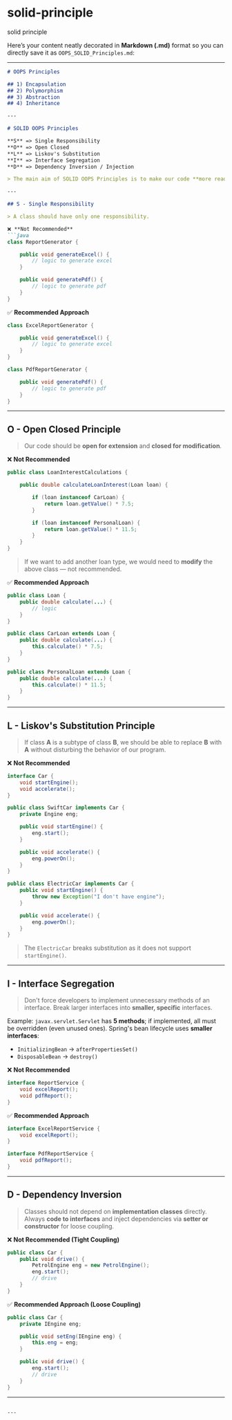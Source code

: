# solid-principle
solid principle 

Here’s your content neatly decorated in **Markdown (.md)** format so you can directly save it as `OOPS_SOLID_Principles.md`:

---

````markdown
# OOPS Principles

## 1) Encapsulation  
## 2) Polymorphism  
## 3) Abstraction  
## 4) Inheritance  

---

# SOLID OOPS Principles

**S** => Single Responsibility  
**O** => Open Closed  
**L** => Liskov's Substitution  
**I** => Interface Segregation  
**D** => Dependency Inversion / Injection  

> The main aim of SOLID OOPS Principles is to make our code **more readable, maintainable, and loosely coupled**.

---

## S - Single Responsibility

> A class should have only one responsibility.

❌ **Not Recommended**
```java
class ReportGenerator {

    public void generateExcel() {
        // logic to generate excel
    }

    public void generatePdf() {
        // logic to generate pdf
    }
}
````

✅ **Recommended Approach**

```java
class ExcelReportGenerator {

    public void generateExcel() {
        // logic to generate excel
    }
}

class PdfReportGenerator {

    public void generatePdf() {
        // logic to generate pdf
    }
}
```

---

## O - Open Closed Principle

> Our code should be **open for extension** and **closed for modification**.

❌ **Not Recommended**

```java
public class LoanInterestCalculations {

    public double calculateLoanInterest(Loan loan) {

        if (loan instanceof CarLoan) {
            return loan.getValue() * 7.5;
        }

        if (loan instanceof PersonalLoan) {
            return loan.getValue() * 11.5;
        }
    }
}
```

> If we want to add another loan type, we would need to **modify** the above class — not recommended.

✅ **Recommended Approach**

```java
public class Loan {
    public double calculate(...) {
        // logic
    }
}

public class CarLoan extends Loan {
    public double calculate(...) {
        this.calculate() * 7.5;
    }
}

public class PersonalLoan extends Loan {
    public double calculate(...) {
        this.calculate() * 11.5;
    }
}
```

---

## L - Liskov's Substitution Principle

> If class **A** is a subtype of class **B**, we should be able to replace **B** with **A** without disturbing the behavior of our program.

❌ **Not Recommended**

```java
interface Car {
    void startEngine();
    void accelerate();
}

public class SwiftCar implements Car {
    private Engine eng;

    public void startEngine() {
        eng.start();
    }

    public void accelerate() {
        eng.powerOn();
    }
}

public class ElectricCar implements Car {
    public void startEngine() {
        throw new Exception("I don't have engine");
    }

    public void accelerate() {
        eng.powerOn();
    }
}
```

> The `ElectricCar` breaks substitution as it does not support `startEngine()`.

---

## I - Interface Segregation

> Don't force developers to implement unnecessary methods of an interface.
> Break larger interfaces into **smaller, specific** interfaces.

Example:
`javax.servlet.Servlet` has **5 methods**; if implemented, all must be overridden (even unused ones).
Spring's bean lifecycle uses **smaller interfaces**:

* `InitializingBean` → `afterPropertiesSet()`
* `DisposableBean` → `destroy()`

❌ **Not Recommended**

```java
interface ReportService {
    void excelReport();
    void pdfReport();
}
```

✅ **Recommended Approach**

```java
interface ExcelReportService {
    void excelReport();
}

interface PdfReportService {
    void pdfReport();
}
```

---

## D - Dependency Inversion

> Classes should not depend on **implementation classes** directly.
> Always **code to interfaces** and inject dependencies via **setter or constructor** for loose coupling.

❌ **Not Recommended (Tight Coupling)**

```java
public class Car {
    public void drive() {
        PetrolEngine eng = new PetrolEngine();
        eng.start();
        // drive
    }
}
```

✅ **Recommended Approach (Loose Coupling)**

```java
public class Car {
    private IEngine eng;

    public void setEng(IEngine eng) {
        this.eng = eng;
    }

    public void drive() {
        eng.start();
        // drive
    }
}
```

---

```

---

```

